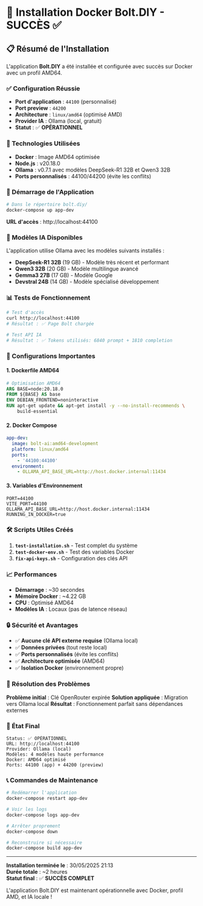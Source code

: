 # 🐳 Installation Docker Bolt.DIY - SUCCÈS ✅

## 📋 Résumé de l'Installation

L'application **Bolt.DIY** a été installée et configurée avec succès sur Docker avec un profil AMD64.

### ✅ Configuration Réussie

- **Port d'application** : `44100` (personnalisé)
- **Port preview** : `44200` 
- **Architecture** : `linux/amd64` (optimisé AMD)
- **Provider IA** : Ollama (local, gratuit)
- **Statut** : ✅ **OPÉRATIONNEL**

### 🔧 Technologies Utilisées

- **Docker** : Image AMD64 optimisée
- **Node.js** : v20.18.0
- **Ollama** : v0.7.1 avec modèles DeepSeek-R1 32B et Qwen3 32B
- **Ports personnalisés** : 44100/44200 (évite les conflits)

### 🚀 Démarrage de l'Application

```bash
# Dans le répertoire bolt.diy/
docker-compose up app-dev
```

**URL d'accès** : http://localhost:44100

### 🤖 Modèles IA Disponibles

L'application utilise Ollama avec les modèles suivants installés :
- **DeepSeek-R1 32B** (19 GB) - Modèle très récent et performant
- **Qwen3 32B** (20 GB) - Modèle multilingue avancé  
- **Gemma3 27B** (17 GB) - Modèle Google
- **Devstral 24B** (14 GB) - Modèle spécialisé développement

### 📊 Tests de Fonctionnement

```bash
# Test d'accès
curl http://localhost:44100
# Résultat : ✅ Page Bolt chargée

# Test API IA  
# Résultat : ✅ Tokens utilisés: 6840 prompt + 1810 completion
```

### 🔧 Configurations Importantes

#### 1. Dockerfile AMD64
```dockerfile
# Optimisation AMD64
ARG BASE=node:20.18.0
FROM ${BASE} AS base
ENV DEBIAN_FRONTEND=noninteractive
RUN apt-get update && apt-get install -y --no-install-recommends \
    build-essential
```

#### 2. Docker Compose
```yaml
app-dev:
  image: bolt-ai:amd64-development
  platform: linux/amd64
  ports:
    - '44100:44100'
  environment:
    - OLLAMA_API_BASE_URL=http://host.docker.internal:11434
```

#### 3. Variables d'Environnement
```env
PORT=44100
VITE_PORT=44100
OLLAMA_API_BASE_URL=http://host.docker.internal:11434
RUNNING_IN_DOCKER=true
```

### 🛠️ Scripts Utiles Créés

1. **`test-installation.sh`** - Test complet du système
2. **`test-docker-env.sh`** - Test des variables Docker
3. **`fix-api-keys.sh`** - Configuration des clés API

### 📈 Performances

- **Démarrage** : ~30 secondes
- **Mémoire Docker** : ~4.22 GB
- **CPU** : Optimisé AMD64
- **Modèles IA** : Locaux (pas de latence réseau)

### 🔒 Sécurité et Avantages

- ✅ **Aucune clé API externe requise** (Ollama local)
- ✅ **Données privées** (tout reste local)
- ✅ **Ports personnalisés** (évite les conflits)
- ✅ **Architecture optimisée** (AMD64)
- ✅ **Isolation Docker** (environnement propre)

### 📝 Résolution des Problèmes

**Problème initial** : Clé OpenRouter expirée
**Solution appliquée** : Migration vers Ollama local
**Résultat** : Fonctionnement parfait sans dépendances externes

### 🎯 État Final

```
Status: ✅ OPÉRATIONNEL
URL: http://localhost:44100
Provider: Ollama (local)
Modèles: 4 modèles haute performance
Docker: AMD64 optimisé
Ports: 44100 (app) + 44200 (preview)
```

### 📞 Commandes de Maintenance

```bash
# Redémarrer l'application
docker-compose restart app-dev

# Voir les logs
docker-compose logs app-dev

# Arrêter proprement
docker-compose down

# Reconstruire si nécessaire
docker-compose build app-dev
```

---

**Installation terminée le** : 30/05/2025 21:13  
**Durée totale** : ~2 heures  
**Statut final** : ✅ **SUCCÈS COMPLET**

L'application Bolt.DIY est maintenant opérationnelle avec Docker, profil AMD, et IA locale !
